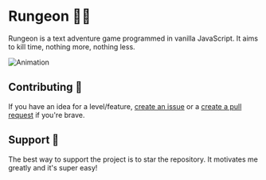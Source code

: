 # Rungeon 🏃‍♂️
Rungeon is a text adventure game programmed in vanilla JavaScript. It aims to kill time, nothing more, nothing less.       

![Animation](https://user-images.githubusercontent.com/105208736/177251107-da55dc8f-79cc-4a82-94a0-2608f743ef99.gif)

## Contributing 📙
If you have an idea for a level/feature, [create an issue](https://github.com/devkennyy/rungeon/issues) or a [create a pull request](https://github.com/devkennyy/rungeon/pulls) if you're brave.

## Support 💖
The best way to support the project is to star the repository. It motivates me greatly and it's super easy!
